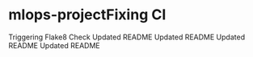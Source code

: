 # mlops-projectFixing CI
Triggering Flake8 Check
Updated README
Updated README
Updated README
Updated README

